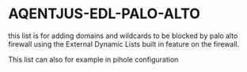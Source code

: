 # AQENTJUS-EDL-PALO-ALTO
this list is for adding domains and wildcards to be blocked by palo alto firewall using the External Dynamic Lists built in feature on the firewall.

This list can also for example in pihole configuration
